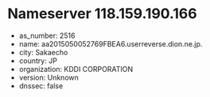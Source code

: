 # Nameserver 118.159.190.166

* as_number: 2516
* name: aa2015050052769FBEA6.userreverse.dion.ne.jp.
* city: Sakaecho
* country: JP
* organization: KDDI CORPORATION
* version: Unknown
* dnssec: false

